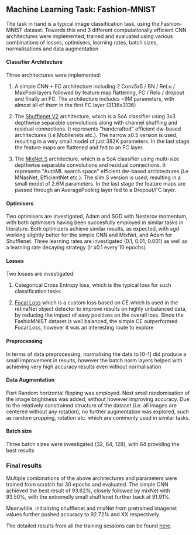 ## Machine Learning Task: Fashion-MNIST

The task in hand is a typical image classification task, using the Fashion-MNIST dataset. Towards this end 3 different computationally efficient CNN architectures were implemented, trained and evaluated using various combinations of losses, optimisers, learning rates, batch sizes, normalisations and data augmentation

#### Classifier Architecture

Three architectures were implemented:

1. A simple CNN + FC architecture including 2 Conv5x5 / BN / ReLu / MaxPool layers followed by feature map flattening, FC / Relu / dropout and finally an FC. The architecture includes ~9M parameters, with almost all of them in the first FC layer (3136x3136)

2. The [Shufflenet V2](https://arxiv.org/abs/1807.11164) architecture, which is a SoA classifier using 3x3 depthwise separable convolutions along with channel shuffling and residual connections. It represents "handcrafted" efficient dw-based architectures (i.e Mobilenets etc.). The narrow x0.5 version is used, resulting in a very small model of just 382K parameters. In the last stage the feature maps are flattened and fed to an FC layer. 

3. The [MixNet S](https://arxiv.org/abs/1907.09595) architecture, which is a SoA classifier using multi-size depthwise separable convolutions and residual connections. It represents "AutoML search space" efficient dw-based architectures (i.e MNasNet, EfficientNet etc.). The slim S version is used, resulting in a small model of 2.6M parameters. In the last stage the feature maps are passed through an AveragePooling layer fed to a Dropout/FC layer.

#### Optimisers

Two optimisers are investigated, Adam and SGD with Nesterov momentum, with both optimisers having been succesfully employed in similar tasks in literature. Both optimizers achieve similar results, as expected, with sgd working slightly better for the simple CNN and MixNet, and Adam for Shufflenet. Three learning rates are investigated (0.1, 0.01, 0.001) as well as a learning rate decaying strategy (lr x0.1 every 10 epochs). 

#### Losses

Two losses are investigated:

1. Categorical Cross Entropy loss, which is the typical loss for such classification tasks

2. [Focal Loss](https://arxiv.org/abs/1708.02002) which is a custom loss based on CE which is used in the retinaNet object detector to improve results on highly unbalanced data, by reducing the impact of easy positives on the overall loss. Since the FashioMNIST dataset is well balanced, the simple CE outperformed Focal Loss, however it was an interesting route to explore 

#### Preprocessing

In terms of data preprocessing, normalising the data to [0-1] did produce a small improvement in results, however the batch norm layers helped with achieving very high accuracy results even without normalisation 

#### Data Augmentation

Fisrt Random horizontal flipping was employed. Next small randomisation of the image brightness was added, without however improving accuracy. Due to the relatively constrained structure of the dataset (i.e. all images are centered without any rotation), no further augmentation was explored, such as random cropping, rotation etc. which are commonly used in similar tasks.

#### Batch size

Three batch sizes were investigated (32, 64, 128), with 64 providing the best results

### Final results

Multiple combinations of the above architectures and parameters were trained from scratch for 30 epochs and evaluated. The simple CNN achieved the best result of 93.62%, closely followed by mixNet with 93.50%, with the extremelly small shufflenet further back at 91.91%.

Meanwhile, initializing shufflenet and mixNet from pretrained imagenet values further pushed accuracy to 92.72% and XX respectively

The detailed results from all the training sessions can be found [here](https://drive.google.com/file/d/1csOWy-xwY6Xk2VjNKZJIM93UozmKfq-_/view?usp=sharing).
